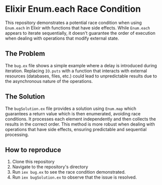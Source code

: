 # Elixir Enum.each Race Condition

This repository demonstrates a potential race condition when using `Enum.each` in Elixir with functions that have side effects.  While `Enum.each` appears to iterate sequentially, it doesn't guarantee the order of execution when dealing with operations that modify external state.

## The Problem

The `bug.ex` file shows a simple example where a delay is introduced during iteration.  Replacing `IO.puts` with a function that interacts with external resources (databases, files, etc.) could lead to unpredictable results due to the asynchronous nature of the operations.

## The Solution

The `bugSolution.ex` file provides a solution using `Enum.map` which guarantees a return value which is then enumerated, avoiding race conditions. It processes each element independently and then collects the results in the correct order. This method is more robust when dealing with operations that have side effects, ensuring predictable and sequential processing.

## How to reproduce

1. Clone this repository
2. Navigate to the repository's directory
3. Run `iex bug.ex` to see the race condition demonstrated.
4. Run `iex bugSolution.ex` to observe that the issue is resolved.